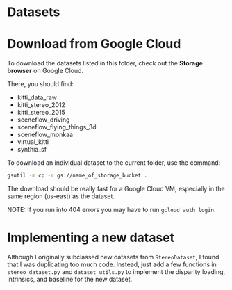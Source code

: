# Datasets

# Download from Google Cloud

To download the datasets listed in this folder, check out the **Storage browser** on Google Cloud.

There, you should find:
- kitti_data_raw
- kitti_stereo_2012
- kitti_stereo_2015
- sceneflow_driving
- sceneflow_flying_things_3d
- sceneflow_monkaa
- virtual_kitti
- synthia_sf

To download an individual dataset to the current folder, use the command:
```bash
gsutil -m cp -r gs://name_of_storage_bucket .
```

The download should be really fast for a Google Cloud VM, especially in the same region (us-east) as the dataset.

NOTE: If you run into 404 errors you may have to run `gcloud auth login`.

# Implementing a new dataset

Although I originally subclassed new datasets from `StereoDataset`, I found that I was duplicating too much code. Instead, just add a few functions in `stereo_dataset.py` and `dataset_utils.py` to implement the disparity loading, intrinsics, and baseline for the new dataset.
